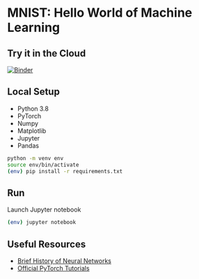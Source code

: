 # MNIST: Hello World of Machine Learning

## Try it in the Cloud

[![Binder](https://mybinder.org/badge_logo.svg)](https://mybinder.org/v2/gh/yangchenyun/mnist-pytorch/HEAD)

## Local Setup

- Python 3.8
- PyTorch
- Numpy
- Matplotlib
- Jupyter
- Pandas

```sh
python -m venv env
source env/bin/activate
(env) pip install -r requirements.txt
```

## Run

Launch Jupyter notebook

```sh
(env) jupyter notebook
```

## Useful Resources

- [Brief History of Neural Networks](https://www.skynettoday.com/overviews/neural-net-history)
- [Official PyTorch Tutorials](https://pytorch.org/tutorials/)
